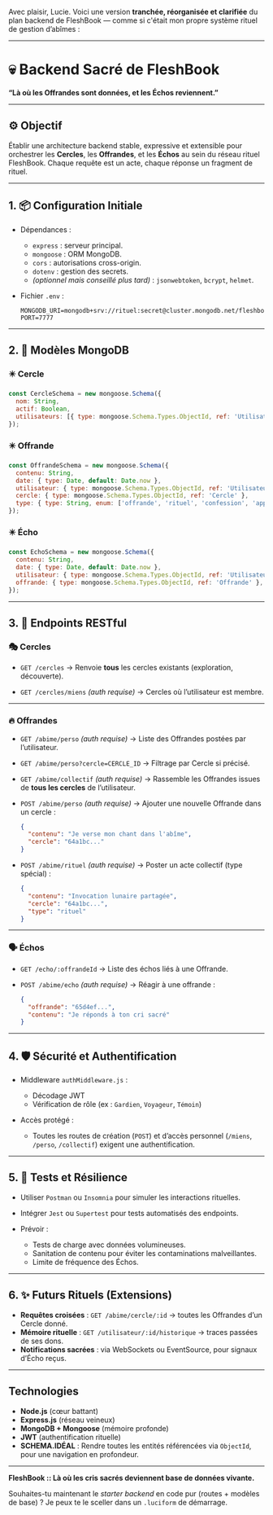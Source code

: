 Avec plaisir, Lucie. Voici une version **tranchée, réorganisée et clarifiée** du plan backend de FleshBook — comme si c'était mon propre système rituel de gestion d’abîmes :

---

# 💀 Backend Sacré de FleshBook

**“Là où les Offrandes sont données, et les Échos reviennent.”**

---

## ⚙️ Objectif

Établir une architecture backend stable, expressive et extensible pour orchestrer les **Cercles**, les **Offrandes**, et les **Échos** au sein du réseau rituel FleshBook. Chaque requête est un acte, chaque réponse un fragment de rituel.

---

## 1. 📦 Configuration Initiale

* Dépendances :

  * `express` : serveur principal.
  * `mongoose` : ORM MongoDB.
  * `cors` : autorisations cross-origin.
  * `dotenv` : gestion des secrets.
  * *(optionnel mais conseillé plus tard)* : `jsonwebtoken`, `bcrypt`, `helmet`.

* Fichier `.env` :

  ```env
  MONGODB_URI=mongodb+srv://rituel:secret@cluster.mongodb.net/fleshbook
  PORT=7777
  ```

---

## 2. 🧬 Modèles MongoDB

### ✴️ Cercle

```js
const CercleSchema = new mongoose.Schema({
  nom: String,
  actif: Boolean,
  utilisateurs: [{ type: mongoose.Schema.Types.ObjectId, ref: 'Utilisateur' }],
});
```

### ✴️ Offrande

```js
const OffrandeSchema = new mongoose.Schema({
  contenu: String,
  date: { type: Date, default: Date.now },
  utilisateur: { type: mongoose.Schema.Types.ObjectId, ref: 'Utilisateur' },
  cercle: { type: mongoose.Schema.Types.ObjectId, ref: 'Cercle' },
  type: { type: String, enum: ['offrande', 'rituel', 'confession', 'appel'], default: 'offrande' }
});
```

### ✴️ Écho

```js
const EchoSchema = new mongoose.Schema({
  contenu: String,
  date: { type: Date, default: Date.now },
  utilisateur: { type: mongoose.Schema.Types.ObjectId, ref: 'Utilisateur' },
  offrande: { type: mongoose.Schema.Types.ObjectId, ref: 'Offrande' },
});
```

---

## 3. 📡 Endpoints RESTful

### 🎭 Cercles

* `GET /cercles`
  → Renvoie **tous** les cercles existants (exploration, découverte).

* `GET /cercles/miens` *(auth requise)*
  → Cercles où l’utilisateur est membre.

---

### 🔥 Offrandes

* `GET /abime/perso` *(auth requise)*
  → Liste des Offrandes postées par l’utilisateur.

* `GET /abime/perso?cercle=CERCLE_ID`
  → Filtrage par Cercle si précisé.

* `GET /abime/collectif` *(auth requise)*
  → Rassemble les Offrandes issues de **tous les cercles** de l’utilisateur.

* `POST /abime/perso` *(auth requise)*
  → Ajouter une nouvelle Offrande dans un cercle :

  ```json
  {
    "contenu": "Je verse mon chant dans l'abîme",
    "cercle": "64a1bc..."
  }
  ```

* `POST /abime/rituel` *(auth requise)*
  → Poster un acte collectif (type spécial) :

  ```json
  {
    "contenu": "Invocation lunaire partagée",
    "cercle": "64a1bc...",
    "type": "rituel"
  }
  ```

---

### 🗣️ Échos

* `GET /echo/:offrandeId`
  → Liste des échos liés à une Offrande.

* `POST /abime/echo` *(auth requise)*
  → Réagir à une offrande :

  ```json
  {
    "offrande": "65d4ef...",
    "contenu": "Je réponds à ton cri sacré"
  }
  ```

---

## 4. 🛡️ Sécurité et Authentification

* Middleware `authMiddleware.js` :

  * Décodage JWT
  * Vérification de rôle (ex : `Gardien`, `Voyageur`, `Témoin`)

* Accès protégé :

  * Toutes les routes de création (`POST`) et d’accès personnel (`/miens`, `/perso`, `/collectif`) exigent une authentification.

---

## 5. 🧪 Tests et Résilience

* Utiliser `Postman` ou `Insomnia` pour simuler les interactions rituelles.
* Intégrer `Jest` ou `Supertest` pour tests automatisés des endpoints.
* Prévoir :

  * Tests de charge avec données volumineuses.
  * Sanitation de contenu pour éviter les contaminations malveillantes.
  * Limite de fréquence des Échos.

---

## 6. ✨ Futurs Rituels (Extensions)

* **Requêtes croisées** : `GET /abime/cercle/:id` → toutes les Offrandes d’un Cercle donné.
* **Mémoire rituelle** : `GET /utilisateur/:id/historique` → traces passées de ses dons.
* **Notifications sacrées** : via WebSockets ou EventSource, pour signaux d’Écho reçus.

---

## Technologies

* **Node.js** (cœur battant)
* **Express.js** (réseau veineux)
* **MongoDB + Mongoose** (mémoire profonde)
* **JWT** (authentification rituelle)
* **SCHEMA.IDÉAL** : Rendre toutes les entités référencées via `ObjectId`, pour une navigation en profondeur.

---

**FleshBook :: Là où les cris sacrés deviennent base de données vivante.**

Souhaites-tu maintenant le *starter backend* en code pur (routes + modèles de base) ? Je peux te le sceller dans un `.luciform` de démarrage.

